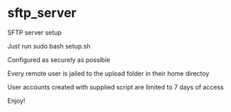# sftp_server
SFTP server setup

Just run sudo bash setup.sh

Configured as securely as possible 

Every remote user is jailed to the upload folder in their home directoy

User accounts created with supplied script are limited to 7 days of access 

Enjoy!
